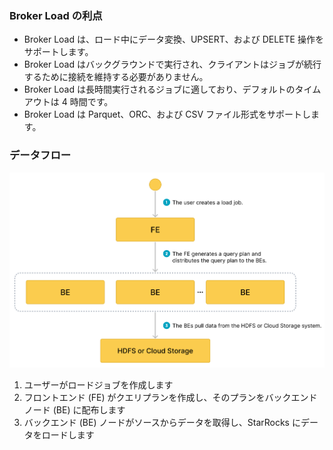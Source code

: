 ### Broker Load の利点

- Broker Load は、ロード中にデータ変換、UPSERT、および DELETE 操作をサポートします。
- Broker Load はバックグラウンドで実行され、クライアントはジョブが続行するために接続を維持する必要がありません。
- Broker Load は長時間実行されるジョブに適しており、デフォルトのタイムアウトは 4 時間です。
- Broker Load は Parquet、ORC、および CSV ファイル形式をサポートします。

### データフロー

![Workflow of Broker Load](../broker_load_how-to-work_en.png)

1. ユーザーがロードジョブを作成します
2. フロントエンド (FE) がクエリプランを作成し、そのプランをバックエンドノード (BE) に配布します
3. バックエンド (BE) ノードがソースからデータを取得し、StarRocks にデータをロードします